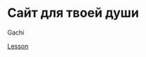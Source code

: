 

# Сайт для твоей души
Gachi

[Lesson](https://platvlad-prog.github.io/bootstrap%20lesson/?#/ "мой гачи сайт")
